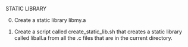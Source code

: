 STATIC LIBRARY

0. Create a static library libmy.a

1. Create a script called create_static_lib.sh that creates a static library called liball.a from all the .c files that are in the current directory.
